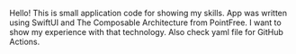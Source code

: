 Hello! This is small application code for showing my skills. App was written using SwiftUI and The Composable Architecture from PointFree. I want to show my experience with that technology. Also check yaml file for GitHub Actions.
